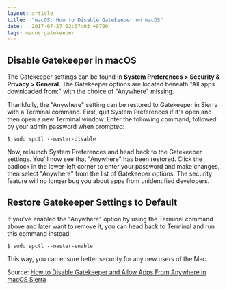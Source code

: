 ```yaml
---
layout: article
title:  "macOS: How to Disable Gatekeeper on macOS"
date:   2017-07-27 02:37:03 +0700
tags: macos gatekeeper
---
```


## Disable Gatekeeper in macOS

The Gatekeeper settings can be found in **System Preferences > Security & Privacy > General**. The Gatekeeper options are located beneath "All apps downloaded from:" with the choice of "Anywhere" missing.

Thankfully, the "Anywhere" setting can be restored to Gatekeeper in Sierra with a Terminal command. First, quit System Preferences if it's open and then open a new Terminal window. Enter the following command, followed by your admin password when prompted:

```
$ sudo spctl --master-disable
```

Now, relaunch System Preferences and head back to the Gatekeeper settings. You'll now see that "Anywhere" has been restored. Click the padlock in the lower-left corner to enter your password and make changes, then select "Anywhere" from the list of Gatekeeper options. The security feature will no longer bug you about apps from unidentified developers.

## Restore Gatekeeper Settings to Default

If you’ve enabled the "Anywhere" option by using the Terminal command above and later want to remove it, you can head back to Terminal and run this command instead:

```
$ sudo spctl --master-enable
```

This way, you can ensure better security for any new users of the Mac.

Source: [How to Disable Gatekeeper and Allow Apps From Anywhere in macOS Sierra](https://www.tekrevue.com/tip/gatekeeper-macos-sierra/)

